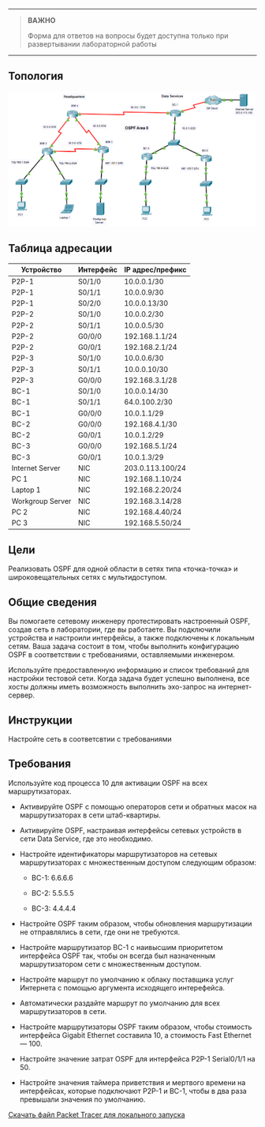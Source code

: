 
---

> **ВАЖНО**
> 
> Форма для ответов на вопросы будет доступна только при развертывании лабораторной работы 

---

## Топология

![](./assets/topology.png)

## Таблица адресации

| Устройство       | Интерфейс | IP адрес/префикс |
|------------------|-----------|------------------|
| P2P-1            | S0/1/0    | 10.0.0.1/30      |
| P2P-1            | S0/1/1    | 10.0.0.9/30      |
| P2P-1            | S0/2/0    | 10.0.0.13/30     |
| P2P-2            | S0/1/0    | 10.0.0.2/30      |
| P2P-2            | S0/1/1    | 10.0.0.5/30      |
| P2P-2            | G0/0/0    | 192.168.1.1/24   |
| P2P-2            | G0/0/1    | 192.168.2.1/24   |
| P2P-3            | S0/1/0    | 10.0.0.6/30      |
| P2P-3            | S0/1/1    | 10.0.0.10/30     |
| P2P-3            | G0/0/0    | 192.168.3.1/28   |
| BC-1             | S0/1/0    | 10.0.0.14/30     |
| BC-1             | S0/1/1    | 64.0.100.2/30    |
| BC-1             | G0/0/0    | 10.0.1.1/29      |
| BC-2             | G0/0/0    | 192.168.4.1/30   |
| BC-2             | G0/0/1    | 10.0.1.2/29      |
| BC-3             | G0/0/0    | 192.168.5.1/24   |
| BC-3             | G0/0/1    | 10.0.1.3/29      |
| Internet Server  | NIC       | 203.0.113.100/24 |
| PC 1             | NIC       | 192.168.1.10/24  |
| Laptop 1         | NIC       | 192.168.2.20/24  |
| Workgroup Server | NIC       | 192.168.3.14/28  |
| PC 2             | NIC       | 192.168.4.40/24  |
| PC 3             | NIC       | 192.168.5.50/24  |

## Цели

Реализовать OSPF для одной области в сетях типа «точка-точка» и широковещательных сетях с мультидоступом.

## Общие сведения

Вы помогаете сетевому инженеру протестировать настроенный OSPF, создав сеть в лаборатории, где вы работаете. Вы подключили устройства и настроили интерфейсы, а также подключены к локальным сетям. Ваша задача состоит в том, чтобы выполнить конфигурацию OSPF в соответствии с требованиями, оставляемыми инженером.

Используйте предоставленную информацию и список требований для настройки тестовой сети. Когда задача будет успешно выполнена, все хосты должны иметь возможность выполнить эхо-запрос на интернет-сервер.

## Инструкции

Настройте сеть в соответсвтии с требованиями

## Требования

Используйте код процесса 10 для активации OSPF на всех маршрутизаторах.

-   Активируйте OSPF с помощью операторов сети и обратных масок на маршрутизаторах в сети штаб-квартиры.

-   Активируйте OSPF, настраивая интерфейсы сетевых устройств в сети Data Service, где это необходимо.

-   Настройте идентификаторы маршрутизаторов на сетевых маршрутизаторах с множественным доступом следующим образом:

    -   BC-1: 6.6.6.6

    -   BC-2: 5.5.5.5

    -   BC-3: 4.4.4.4

-   Настройте OSPF таким образом, чтобы обновления маршрутизации не отправлялись в сети, где они не требуются.

-   Настройте маршрутизатор BC-1 с наивысшим приоритетом интерфейса OSPF так, чтобы он всегда был назначенным маршрутизатором сети с множественным доступом.

-   Настройте маршрут по умолчанию к облаку поставщика услуг Интернета с помощью аргумента исходящего интерефейса.

-   Автоматически раздайте маршрут по умолчанию для всех маршрутизаторов в сети.

-   Настройте маршрутизаторы OSPF таким образом, чтобы стоимость интерфейса Gigabit Ethernet составила 10, а стоимость Fast Ethernet — 100.

-   Настройте значение затрат OSPF для интерфейса P2P-1 Serial0/1/1 на 50.

-   Настройте значения таймера приветствия и мертвого времени на интерфейсах, которые подключают P2P-1 и BC-1, чтобы в два раза превышали значения по умолчанию.

[Скачать файл Packet Tracer для локального запуска](./assets/2.7.1-lab.pka)
